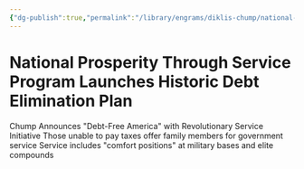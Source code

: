 ```yaml
---
{"dg-publish":true,"permalink":"/library/engrams/diklis-chump/national-prosperity-through-service-program-launches-historic-debt-elimination-plan/","tags":["DC/DOGE","DC/AS1"]}
---
```


# National Prosperity Through Service Program Launches Historic Debt Elimination Plan
Chump Announces "Debt-Free America" with Revolutionary Service Initiative
	Those unable to pay taxes offer family members for government service
	Service includes "comfort positions" at military bases and elite compounds
